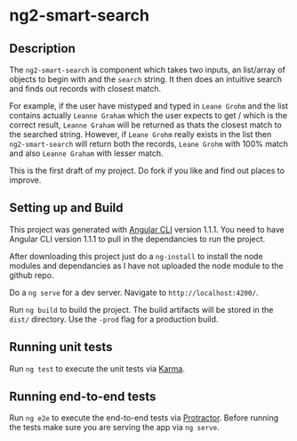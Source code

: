 # ng2-smart-search



## Description

The `ng2-smart-search` is component which takes two inputs, an list/array of objects to begin with and the `search` string.
It then does an intuitive search and finds out records with closest match.

For example, if the user have mistyped and typed in `Leane Grohm` and the list contains actually `Leanne Graham` which the user expects to get / which is the correct result, `Leanne Graham` will be returned as thats the closest match to the searched string. However, if `Leane Grohm` really exists in the list then `ng2-smart-search` will return both the records, `Leane Grohm` with 100% match and also `Leanne Graham` with lesser match.

This is the first draft of my project. Do fork if you like and find out places to improve.

## Setting up and Build

This project was generated with [Angular CLI](https://github.com/angular/angular-cli) version 1.1.1.
You need to have Angular CLI version 1.1.1 to pull in the dependancies to run the project.

After downloading this project just do a `ng-install` to install the node modules and dependancies as I have not uploaded the node module to the github repo.

Do a `ng serve` for a dev server. Navigate to `http://localhost:4200/`.

Run `ng build` to build the project. The build artifacts will be stored in the `dist/` directory. Use the `-prod` flag for a production build.

## Running unit tests

Run `ng test` to execute the unit tests via [Karma](https://karma-runner.github.io).

## Running end-to-end tests

Run `ng e2e` to execute the end-to-end tests via [Protractor](http://www.protractortest.org/).
Before running the tests make sure you are serving the app via `ng serve`.
